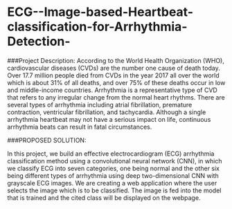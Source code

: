 # ECG--Image-based-Heartbeat-classification-for-Arrhythmia-Detection-


###Project Description:
According to the World Health Organization (WHO), cardiovascular diseases (CVDs) are the number one cause of death today. Over 17.7 million people died from CVDs in the year 2017 all over the world which is about 31% of all deaths, and over 75% of these deaths occur in low and middle-income countries. Arrhythmia is a representative type of CVD that refers to any irregular change from the normal heart rhythms. There are several types of arrhythmia including atrial fibrillation, premature contraction, ventricular fibrillation, and tachycardia. Although a single arrhythmia heartbeat may not have a serious impact on life, continuous arrhythmia beats can result in fatal circumstances. 


###PROPOSED SOLUTION:

In this project, we build an effective electrocardiogram (ECG) arrhythmia classification method using a convolutional neural network (CNN), in which we classify ECG into seven categories, one being normal and the other six being different types of arrhythmia using deep two-dimensional CNN with grayscale ECG images. We are creating a web application where the user selects the image which is to be classified. The image is fed into the model that is trained and the cited class will be displayed on the webpage.
